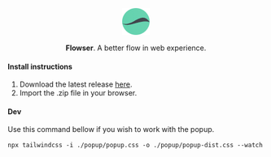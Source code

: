 <p align="center"><img alt="" src="popup/icon.png"></p>
<p align="center"><b>Flowser</b>. A better flow in web experience.</p>

#### Install instructions
1. Download the latest release [here](https://github.com/gccruz93/flowser/releases).
2. Import the .zip file in your browser.

#### Dev
Use this command bellow if you wish to work with the popup.
```
npx tailwindcss -i ./popup/popup.css -o ./popup/popup-dist.css --watch
```
